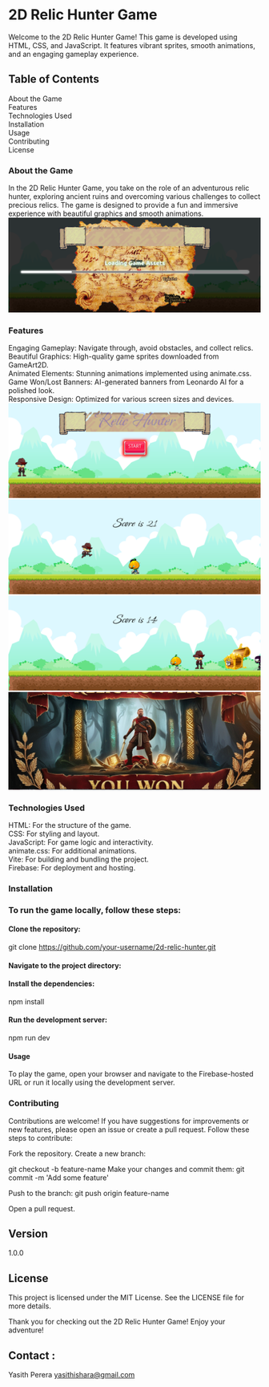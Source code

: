 # 2D Relic Hunter Game
Welcome to the 2D Relic Hunter Game! This game is developed using HTML, CSS, and JavaScript. It features vibrant sprites, smooth animations, and an engaging gameplay experience.

## Table of Contents
About the Game<br>
Features<br>
Technologies Used<br>
Installation<br>
Usage<br>
Contributing<br>
License

### About the Game
In the 2D Relic Hunter Game, you take on the role of an adventurous relic hunter, exploring ancient ruins and overcoming various challenges to collect precious relics. The game is designed to provide a fun and immersive experience with beautiful graphics and smooth animations.
<img src = "public/image/screenshots/1.png">
### Features
Engaging Gameplay: Navigate through, avoid obstacles, and collect relics.<br>
Beautiful Graphics: High-quality game sprites downloaded from GameArt2D.<br>
Animated Elements: Stunning animations implemented using animate.css.<br>
Game Won/Lost Banners: AI-generated banners from Leonardo AI for a polished look.<br>
Responsive Design: Optimized for various screen sizes and devices.
<img src = "public/image/screenshots/2.png">
<img src = "public/image/screenshots/5.png">
<img src = "public/image/screenshots/6.png">
<img src = "public/image/screenshots/7.png">

### Technologies Used
HTML: For the structure of the game.<br>
CSS: For styling and layout.<br>
JavaScript: For game logic and interactivity.<br>
animate.css: For additional animations.<br>
Vite: For building and bundling the project.<br>
Firebase: For deployment and hosting.

### Installation

### To run the game locally, follow these steps:

#### Clone the repository:
git clone https://github.com/your-username/2d-relic-hunter.git

#### Navigate to the project directory:

#### Install the dependencies:
npm install

#### Run the development server:
npm run dev

#### Usage
To play the game, open your browser and navigate to the Firebase-hosted URL or run it locally using the development server.

### Contributing
Contributions are welcome! If you have suggestions for improvements or new features, please open an issue or create a pull request. Follow these steps to contribute:

Fork the repository.
Create a new branch:

git checkout -b feature-name
Make your changes and commit them:
git commit -m 'Add some feature'

Push to the branch:
git push origin feature-name

Open a pull request.
## Version
1.0.0

## License
This project is licensed under the MIT License. See the LICENSE file for more details.

Thank you for checking out the 2D Relic Hunter Game! Enjoy your adventure!

## Contact :
Yasith Perera
yasithishara@gmail.com
